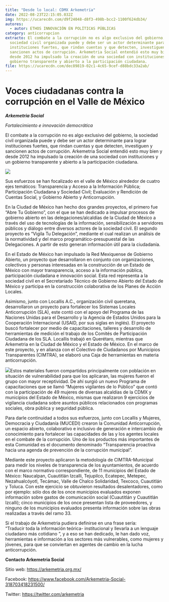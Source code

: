 ```yaml
---
title: "Desde lo local: CDMX Arkemetría"
date: 2022-08-23T22:15:05.032Z
img: https://ucarecdn.com/d9f24048-d8f3-498b-bcc2-1100f624db34/
autores:
  - autor: ETHOS INNOVACIÓN EN POLÍTICAS PÚBLICAS
category: anticorrupcion
extracto: El combate a la corrupción no es algo exclusivo del gobierno, la
  sociedad civil organizada puede y debe ser un actor determinante para lograr
  instituciones fuertes, que rindan cuentas y que detecten, investiguen y
  sancionen actos de corrupción. Arkemetria Social entendió esto muy bien y
  desde 2012 ha impulsado la creación de una sociedad con instituciones y un
  gobierno transparente y abierto a la participación ciudadana.
file: https://ucarecdn.com/dec89819-02c1-4c65-9cef-d88bdc33a2ab/
---
```

<!--StartFragment-->

# Voces ciudadanas contra la corrupción en el Valle de México

[](https://www.ethos.org.mx/wp-content/uploads/2020/09/Logo-Arkemetria-sin-fondo-1.png)***Arkemetria Social***

*Fortalecimiento e innovación democrática*

El combate a la corrupción no es algo exclusivo del gobierno, la sociedad civil organizada puede y debe ser un actor determinante para lograr instituciones fuertes, que rindan cuentas y que detecten, investiguen y sancionen actos de corrupción. Arkemetria Social entendió esto muy bien y desde 2012 ha impulsado la creación de una sociedad con instituciones y un gobierno transparente y abierto a la participación ciudadana.

[![](https://www.ethos.org.mx/wp-content/uploads/2020/09/Foto-de-_3.jpg)](https://www.ethos.org.mx/wp-content/uploads/2020/09/Foto-de-_3.jpg)

Sus esfuerzos se han focalizado en el valle de México alrededor de cuatro ejes temáticos: Transparencia y Acceso a la Información Pública; Participación Ciudadana y Sociedad Civil; Evaluación y Rendición de Cuentas Social, y Gobierno Abierto y Anticorrupción.  

En la Ciudad de México han hecho dos grandes proyectos, el primero fue “Abre Tu Gobierno”, con el que se han dedicado a impulsar procesos de gobierno abierto en las delegaciones/alcaldías de la Ciudad de México a través del uso de tecnologías de la información, sensibilización a servidores públicos y diálogo entre diversos actores de la sociedad civil. El segundo proyecto es “Vigila Tu Delegación”, mediante el cual realizan un análisis de la normatividad y del marco programático-presupuestal de las Delegaciones. A partir de esto generan información útil para la ciudadanía.

En el Estado de México han impulsado la Red Mexiquense de Gobierno Abierto, un proyecto que desarrollaron en conjunto con organizaciones, colectivos y personas interesadas en la construcción de un Estado de México con mayor transparencia, acceso a la información pública, participación ciudadana e innovación social. Esta red representa a la sociedad civil en el Secretariado Técnico de Gobierno Abierto del Estado de México y participa en la construcción colaborativa de los Planes de Acción Locales.

Asimismo, junto con Locallis A.C., organización civil queretana, desarrollaron un proyecto para fortalecer los Sistemas Locales Anticorrupción (SLA), este contó con el apoyo del Programa de las Naciones Unidas para el Desarrollo y la Agencia de Estados Unidos para la Cooperación Internacional (USAID, por sus siglas en inglés). El proyecto buscó fortalecer por medio de capacitaciones, talleres y desarrollo de herramientas de medición el trabajo de los Comités de Participación Ciudadana de los SLA. Locallis trabajó en Querétaro, mientras que Arkemetria en la Ciudad de México y el Estado de México. En el marco de este proyecto, y en alianza con el Colectivo de Ciudadanos por Municipios Transparentes (CIMTRA), se elaboró una Caja de herramientas en materia anticorrupción. 

[![](https://www.ethos.org.mx/wp-content/uploads/2020/09/DSC03034-scaled.jpg)](https://www.ethos.org.mx/wp-content/uploads/2020/09/DSC03034-scaled.jpg)Estos materiales fueron compartidos principalmente con población en situación de vulnerabilidad para que los aplicaran, las mujeres fueron el grupo con mayor receptividad. De ahí surgió un nuevo Programa de capacitaciones que se llamó “Mujeres vigilantes de lo Público” que contó con la participación de 49 mujeres de diversas alcaldías de la CDMX y municipios del Estado de México, mismas que realizaron 9 ejercicios de vigilancia ciudadana sobre asuntos públicos relacionados con programas sociales, obra pública y seguridad pública.

Para darle continuidad a todos sus esfuerzos, junto con Locallis y Mujeres, Democracia y Ciudadanía (MUCEDI) crearon la Comunidad Anticorrupción, un espacio abierto, colaborativo e inclusivo de generación e intercambio de conocimiento para fortalecer las capacidades de las y los agentes locales en el combate de la corrupción. Uno de los productos más importantes de esta Comunidad es el documento denominado “Transparencia proactiva hacia una agenda de prevención de la corrupción municipal”.

Mediante este proyecto aplicaron la metodología de CIMTRA-Municipal para medir los niveles de transparencia de los ayuntamientos, de acuerdo con el marco normativo correspondiente, de 11 municipios del Estado de México: Naucalpan, Cuautitlán Izcalli, Tejupilco, Ecatepec, Metepec, Nezahualcóyotl, Tecámac, Valle de Chalco Solidaridad, Texcoco, Cuautitlán y Toluca. Con este ejercicio se obtuvieron resultados desalentadores, como por ejemplo: sólo dos de los once municipios evaluados exponen información sobre gastos de comunicación social (Cuautitlán y Cuautitlán Izcalli); cinco municipios de los once presentan lista de proveedores, y ninguno de los municipios evaluados presenta información sobre las obras realizadas a través del ramo 33.

Si el trabajo de Arkemetria pudiera definirse en una frase sería: “Traducir toda la información teórica- institucional y llevarla a un lenguaje ciudadano más cotidiano ”, y a eso se han dedicado, le han dado voz, herramientas e información a los sectores más vulnerables, como mujeres y jóvenes, para que se conviertan en agentes de cambio en la lucha anticorrupción. 

**Contacto Arkemetria Social**

Sitio web: <https://arkemetria.org.mx/>

Facebook: <https://www.facebook.com/Arkemetria-Social-318703418231500/>

Twitter: <https://twitter.com/arkemetria>

<!--EndFragment-->